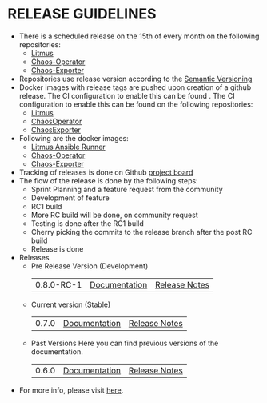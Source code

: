 # RELEASE GUIDELINES
-   There is a scheduled release on the 15th of every month on the following repositories:
    -   [Litmus](https://github.com/litmuschaos/litmus)
    -   [Chaos-Operator](https://github.com/litmuschaos/chaos-operator)
    -   [Chaos-Exporter](https://github.com/litmuschaos/chaos-exporter)
-   Repositories use release version according to the [Semantic Versioning](https://semver.org/)
-   Docker images with release tags are pushed upon creation of a github release. The CI configuration to enable this can be found . The CI configuration to enable this can be found on the following repositories:
    -   [Litmus](https://github.com/litmuschaos/litmus/blob/master/.travis.yml)
    -   [ChaosOperator](https://github.com/litmuschaos/chaos-operator/blob/master/.circleci/config.yml)
    -   [ChaosExporter](https://github.com/litmuschaos/chaos-exporter/blob/master/.travis.yml)
-   Following are the docker images:
    -   [Litmus Ansible Runner](https://cloud.docker.com/u/litmuschaos/repository/docker/litmuschaos/ansible-runner)
    -   [Chaos-Operator](https://cloud.docker.com/u/litmuschaos/repository/docker/litmuschaos/chaos-operator)
    -   [Chaos-Exporter](https://cloud.docker.com/u/litmuschaos/repository/docker/litmuschaos/chaos-exporter)
-   Tracking of releases is done on Github [project board](https://github.com/litmuschaos/litmus/projects)
-   The flow of the release is done by the following steps:
    -   Sprint Planning and a feature request from the community
    -   Development of feature
    -   RC1 build
    -   More RC build will be done, on community request
    -   Testing is done after the RC1 build
    -   Cherry picking the commits to the release branch after the post RC build
    -   Release is done
-   Releases
    -   Pre Release Version (Development)
         <table>
          <tr>
            <td>0.8.0-RC-1</td>
            <td><a href="https://docs.litmuschaos.io/docs/getstarted">Documentation</a></td>
            <td><a href="https://github.com/litmuschaos/litmus/releases/tag/0.8.0-RC1">Release Notes</a></td>
          </tr>
        </table>
    -   Current version (Stable)
        <table>
          <tr>
            <td>0.7.0</td>
            <td><a href="https://docs.litmuschaos.io/docs/getstarted">Documentation</a></td>
            <td><a href="https://github.com/litmuschaos/litmus/releases/tag/0.7.0">Release Notes</a></td>
          </tr>
        </table>
    -   Past Versions
        Here you can find previous versions of the documentation.
        <table>
          <tr>
            <td>0.6.0</td>
            <td><a href="https://docs.litmuschaos.io/docs/0.6.0/overview">Documentation</a></td>
            <td><a href="https://github.com/litmuschaos/litmus/releases/tag/0.6.0">Release Notes</a></td>
          </tr>
        </table>
 -   For more info, please visit [here](https://docs.litmuschaos.io/versions/).

